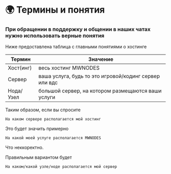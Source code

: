 # 🌍 Термины и понятия

### При обращении в поддержку и общении в наших чатах нужно использовать верные понятия

Ниже предоставлена таблица с главными понятиями о хостинге

| Термин | Значение |
| ----------- | ----------- |
| Хост(инг) | весь хостинг MWNODES |
| Сервер | ваша услуга, будь то это игровой/кодинг сервер или вдс |
| Нода/Узел | большой сервер, на котором размещаются ваши услуги |

Таким образом, если вы спросите

`На каком сервере располагается мой хостинг`

Это будет значить примерно

`На какой моей услуге располагается MWNODES`

Что неккоректно.

Правильным вариантом будет

`На каком/какой узле/ноде располагается мой сервер`